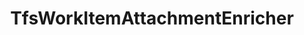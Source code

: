 ---
optionsClassName: TfsWorkItemAttachmentEnricherOptions
optionsClassFullName: MigrationTools.EndpointEnrichers.TfsWorkItemAttachmentEnricherOptions
configurationSamples:
- name: default
  description: 
  code: >-
    {
      "$type": "TfsWorkItemAttachmentEnricherOptions",
      "Enabled": true,
      "WorkingPath": "c:\\temp\\WorkItemAttachmentWorkingFolder\\",
      "MaxSize": 480000000
    }
  sampleFor: MigrationTools.EndpointEnrichers.TfsWorkItemAttachmentEnricherOptions
description: The `TfsWorkItemAttachmentEnricher` processes the attachements for a specific work item.
className: TfsWorkItemAttachmentEnricher
typeName: EndpointEnrichers
architecture: v2
options:
- parameterName: Enabled
  type: Boolean
  description: missng XML code comments
  defaultValue: missng XML code comments
- parameterName: MaxSize
  type: Int32
  description: missng XML code comments
  defaultValue: missng XML code comments
- parameterName: RefName
  type: String
  description: missng XML code comments
  defaultValue: missng XML code comments
- parameterName: WorkingPath
  type: String
  description: missng XML code comments
  defaultValue: missng XML code comments

redirectFrom: []
layout: reference
toc: true
permalink: /Reference/v2/EndpointEnrichers/TfsWorkItemAttachmentEnricher/
title: TfsWorkItemAttachmentEnricher
categories:
- EndpointEnrichers
- v2
notes: ''
introduction: ''

---